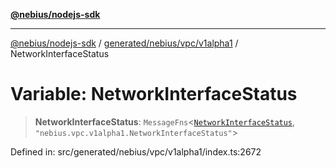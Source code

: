 [**@nebius/nodejs-sdk**](../../../../../README.md)

***

[@nebius/nodejs-sdk](../../../../../README.md) / [generated/nebius/vpc/v1alpha1](../README.md) / NetworkInterfaceStatus

# Variable: NetworkInterfaceStatus

> **NetworkInterfaceStatus**: `MessageFns`\<[`NetworkInterfaceStatus`](../interfaces/NetworkInterfaceStatus.md), `"nebius.vpc.v1alpha1.NetworkInterfaceStatus"`\>

Defined in: src/generated/nebius/vpc/v1alpha1/index.ts:2672
